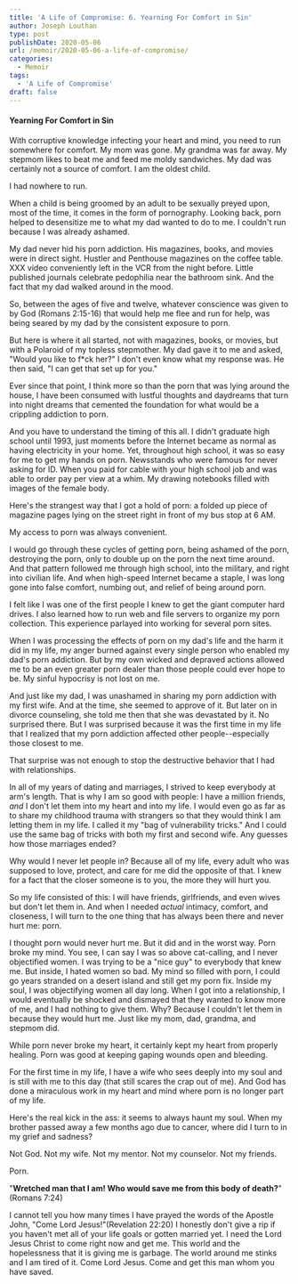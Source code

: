 ```yaml
---
title: 'A Life of Compromise: 6. Yearning For Comfort in Sin'
author: Joseph Louthan
type: post
publishDate: 2020-05-06
url: /memoir/2020-05-06-a-life-of-compromise/
categories:
  - Memoir
tags:
  - 'A Life of Compromise'
draft: false
---
```


#### Yearning For Comfort in Sin

With corruptive knowledge infecting your heart and mind, you need to run somewhere for comfort. My mom was gone. My grandma was far away. My stepmom likes to beat me and feed me moldy sandwiches. My dad was certainly not a source of comfort. I am the oldest child.

I had nowhere to run. 

When a child is being groomed by an adult to be sexually preyed upon, most of the time, it comes in the form of pornography. Looking back, porn helped to desensitize me to what my dad wanted to do to me. I couldn't run because I was already ashamed.

My dad never hid his porn addiction. His magazines, books, and movies were in direct sight. Hustler and Penthouse magazines on the coffee table. XXX video conveniently left in the VCR from the night before. Little published journals celebrate pedophilia near the bathroom sink. And the fact that my dad walked around in the mood.

So, between the ages of five and twelve, whatever conscience was given to by God (Romans 2:15-16) that would help me flee and run for help, was being seared by my dad by the consistent exposure to porn.

But here is where it all started, not with magazines, books, or movies, but with a Polaroid of my topless stepmother. My dad gave it to me and asked, "Would you like to f*ck her?" I don't even know what my response was. He then said, "I can get that set up for you."

Ever since that point, I think more so than the porn that was lying around the house, I have been consumed with lustful thoughts and daydreams that turn into night dreams that cemented the foundation for what would be a crippling addiction to porn.

And you have to understand the timing of this all. I didn't graduate high school until 1993, just moments before the Internet became as normal as having electricity in your home. Yet, throughout high school, it was so easy for me to get my hands on porn. Newsstands who were famous for never asking for ID. When you paid for cable with your high school job and was able to order pay per view at a whim. My drawing notebooks filled with images of the female body.

Here's the strangest way that I got a hold of porn: a folded up piece of magazine pages lying on the street right in front of my bus stop at 6 AM.

My access to porn was always convenient. 

I would go through these cycles of getting porn, being ashamed of the porn, destroying the porn, only to double up on the porn the next time around. And that pattern followed me through high school, into the military, and right into civilian life. And when high-speed Internet became a staple, I was long gone into false comfort, numbing out, and relief of being around porn.

I felt like I was one of the first people I knew to get the giant computer hard drives. I also learned how to run web and file servers to organize my porn collection. This experience parlayed into working for several porn sites. 

When I was processing the effects of porn on my dad's life and the harm it did in my life, my anger burned against every single person who enabled my dad's porn addiction. But by my own wicked and depraved actions allowed me to be an even greater porn dealer than those people could ever hope to be. My sinful hypocrisy is not lost on me.

And just like my dad, I was unashamed in sharing my porn addiction with my first wife. And at the time, she seemed to approve of it. But later on in divorce counseling, she told me then that she was devastated by it. No surprised there. But I was surprised because it was the first time in my life that I realized that my porn addiction affected other people--especially those closest to me.

That surprise was not enough to stop the destructive behavior that I had with relationships.

In all of my years of dating and marriages, I strived to keep everybody at arm's length. That is why I am so good with people: I have a million friends, *and* I don't let them into my heart and into my life. I would even go as far as to share my childhood trauma with strangers so that they would think I am letting them in my life. I called it my "bag of vulnerability tricks." And I could use the same bag of tricks with both my first and second wife. Any guesses how those marriages ended?

Why would I never let people in? Because all of my life, every adult who was supposed to love, protect, and care for me did the opposite of that. I knew for a fact that the closer someone is to you, the more they will hurt you.

So my life consisted of this: I will have friends, girlfriends, and even wives but don't let them in. And when I needed *actual* intimacy, comfort, and closeness, I will turn to the one thing that has always been there and never hurt me: porn.

I thought porn would never hurt me. But it did and in the worst way. Porn broke my mind. You see, I can say I was so above cat-calling, and I never objectified women. I was trying to be a "nice guy" to everybody that knew me. But inside, I hated women so bad. My mind so filled with porn, I could go years stranded on a desert island and still get my porn fix. Inside my soul, I was objectifying women all day long. When I got into a relationship, I would eventually be shocked and dismayed that they wanted to know more of me, and I had nothing to give them. Why? Because I couldn't let them in because they would hurt me. Just like my mom, dad, grandma, and stepmom did.

While porn never broke my heart, it certainly kept my heart from properly healing. Porn was good at keeping gaping wounds open and bleeding.

For the first time in my life, I have a wife who sees deeply into my soul and is still with me to this day (that still scares the crap out of me). And God has done a miraculous work in my heart and mind where porn is no longer part of my life. 

Here's the real kick in the ass: it seems to always haunt my soul. When my brother passed away a few months ago due to cancer, where did I turn to in my grief and sadness?

Not God. Not my wife. Not my mentor. Not my counselor. Not my friends.

Porn.

"**Wretched man that I am! Who would save me from this body of death?**" (Romans 7:24)

I cannot tell you how many times I have prayed the words of the Apostle John, "Come Lord Jesus!"(Revelation 22:20) I honestly don't give a rip if you haven't met all of your life goals or gotten married yet. I need the Lord Jesus Christ to come right now and get me. This world and the hopelessness that it is giving me is garbage. The world around me stinks and I am tired of it. Come Lord Jesus. Come and get this man whom you have saved.